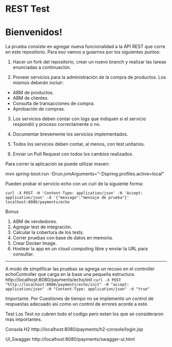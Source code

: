 # REST Test

# Bienvenidos!

La prueba consiste en agregar nueva funcionalidad a la API REST que corre en este repositorio. Para eso vamos a guiarnos por los siguientes puntos:

1) Hacer un fork del repositorio, crear un nuevo branch y realizar las tareas enunciadas a continuación.

2) Proveer servicios para la administración de la compra de productos. Los mismos deberán incluir:
- ABM de productos.
- ABM de clientes.
- Consulta de transacciones de compra.
- Aprobación de compras.
 
3) Los servicios deben contar con logs que indiquen si el servicio respondió y proceso correctamente o no.
  
4) Documentar brevemente los servicios implementados.
 
5) Todos los servicios deben contar, al menos, con test unitarios.
 
6) Enviar un Pull Request con todos los cambios realizados. 

Para correr la aplicación se puede utilizar maven: 

mvn spring-boot:run -Drun.jvmArguments="-Dspring.profiles.active=local"

Pueden probar el servicio echo con un curl de la siguiente forma:

`curl -X POST -H 'Content-Type: application/json' -H 'Accept: application/json' -d '{"message":"mensaje de prueba"}' localhost:8080/payments/echo`

Bonus

1) ABM de vendedores.
2) Agregar test de integración.
3) Calcular la cobertura de los tests.
4) Correr pruebas con base de datos en memoria.
5) Crear Docker Image.
6) Hostear la app en un cloud computing libre y enviar la URL para consultar.



--------------------------------------------------------------------------------

A modo de simplificar las pruebas se agrega un recuso en el controller echoController que carga en la base una pequeña estructura.
http://localhost:8080/payments/echo/init
`curl -X POST "http://localhost:8080/payments/echo/init" -H "accept: application/json" -H "Content-Type: application/json" -d "true"`

Importante. 
Por Cuestiones de tiempo no se implemento un control de respuestas adecuado asi como un control de errores acorde a este. 

Test
Los Test no cubren todo el codigo pero estan los que se consideraron mas importantes. 

Consola H2
http://localhost:8080/payments/h2-console/login.jsp

UI_Swagger
http://localhost:8080/payments/swagger-ui.html








